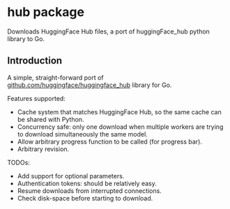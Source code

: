 # hub package
Downloads HuggingFace Hub files, a port of huggingFace_hub python library to Go. 

## Introduction

A simple, straight-forward port of [github.com/huggingface/huggingface_hub](https://github.com/huggingface/huggingface_hub) library for Go.

Features supported:

- Cache system that matches HuggingFace Hub, so the same cache can be shared with Python.
- Concurrency safe: only one download when multiple workers are trying to download simultaneously the same model.
- Allow arbitrary progress function to be called (for progress bar).
- Arbitrary revision.

TODOs:

- Add support for optional parameters.
- Authentication tokens: should be relatively easy.
- Resume downloads from interrupted connections.
- Check disk-space before starting to download.
